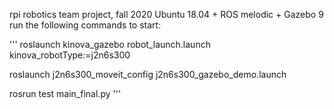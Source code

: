rpi robotics team project, fall 2020
Ubuntu 18.04 + ROS melodic + Gazebo 9
run the following commands to start:

'''
roslaunch kinova_gazebo robot_launch.launch kinova_robotType:=j2n6s300

roslaunch j2n6s300_moveit_config j2n6s300_gazebo_demo.launch

rosrun test main_final.py
'''
